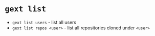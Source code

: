 # `gext list`
- `gext list users` - list all users
- `gext list repos <user>` - list all repositories cloned under `<user>`